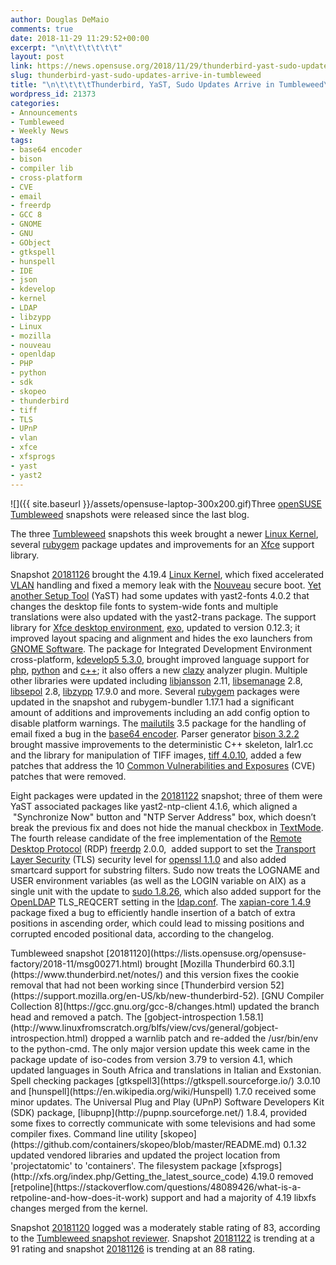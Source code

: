 ```yaml
---
author: Douglas DeMaio
comments: true
date: 2018-11-29 11:29:52+00:00
excerpt: "\n\t\t\t\t\t\t"
layout: post
link: https://news.opensuse.org/2018/11/29/thunderbird-yast-sudo-updates-arrive-in-tumbleweed/
slug: thunderbird-yast-sudo-updates-arrive-in-tumbleweed
title: "\n\t\t\t\tThunderbird, YaST, Sudo Updates Arrive in Tumbleweed\t\t"
wordpress_id: 21373
categories:
- Announcements
- Tumbleweed
- Weekly News
tags:
- base64 encoder
- bison
- compiler lib
- cross-platform
- CVE
- email
- freerdp
- GCC 8
- GNOME
- GNU
- GObject
- gtkspell
- hunspell
- IDE
- json
- kdevelop
- kernel
- LDAP
- libzypp
- Linux
- mozilla
- nouveau
- openldap
- PHP
- python
- sdk
- skopeo
- thunderbird
- tiff
- TLS
- UPnP
- vlan
- xfce
- xfsprogs
- yast
- yast2
---
```

![]({{ site.baseurl }}/assets/opensuse-laptop-300x200.gif)Three [openSUSE](https://www.opensuse.org/) [Tumbleweed](https://en.opensuse.org/Portal:Tumbleweed) snapshots were released since the last blog.

The three [Tumbleweed](https://en.opensuse.org/Portal:Tumbleweed) snapshots this week brought a newer [Linux Kernel](https://www.kernel.org/), several [rubygem](https://rubygems.org/) package updates and improvements for an [Xfce](https://www.xfce.org/) support library.

Snapshot [20181126](https://lists.opensuse.org/opensuse-factory/2018-11/msg00290.html) brought the 4.19.4 [Linux Kernel](https://www.kernel.org/), which fixed accelerated [VLAN](https://en.wikipedia.org/wiki/Virtual_LAN) handling and fixed a memory leak with the [Nouveau](https://nouveau.freedesktop.org/wiki/) secure boot. [Yet another Setup Tool](https://en.wikipedia.org/wiki/YaST) (YaST) had some updates with yast2-fonts 4.0.2 that changes the desktop file fonts to system-wide fonts and multiple translations were also updated with the yast2-trans package. The support library for [Xfce desktop environment](https://www.xfce.org/), [exo](http://www.linuxfromscratch.org/blfs/view/cvs/xfce/exo.html), updated to version 0.12.3; it improved layout spacing and alignment and hides the exo launchers from [GNOME Software](https://wiki.gnome.org/Apps/Software). The package for Integrated Development Environment cross-platform, [kdevelop5 5.3.0](https://www.kdevelop.org/news/kdevelop-530-released), brought improved language support for [php](http://www.php.net/), [python](https://www.python.org/) and [c++](https://en.wikipedia.org/wiki/C%2B%2B); it also offers a new [clazy](https://github.com/KDE/clazy) analyzer plugin. Multiple other libraries were updated including [libjansson](http://www.digip.org/jansson/) 2.11, [libsemanage](https://github.com/SELinuxProject/selinux/tree/master/libsemanage) 2.8, [libsepol](https://github.com/SELinuxProject/selinux/tree/master/libsepol) 2.8, [libzypp](https://github.com/openSUSE/libzypp) 17.9.0 and more. Several [rubygem](https://rubygems.org/) packages were updated in the snapshot and rubygem-bundler 1.17.1 had a significant amount of additions and improvements including an add config option to disable platform warnings. The [mailutils](https://mailutils.org/) 3.5 package for the handling of email fixed a bug in the [base64 encoder](https://www.base64encode.org/). Parser generator [bison 3.2.2](http://savannah.gnu.org/forum/forum.php?forum_id=9274) brought massive improvements to the deterministic C++ skeleton, lalr1.cc and the library for manipulation of TIFF images, [tiff 4.0.10](http://www.simplesystems.org/libtiff/), added a few patches that address the 10 [Common Vulnerabilities and Exposures](https://en.wikipedia.org/wiki/Common_Vulnerabilities_and_Exposures) (CVE) patches that were removed.

Eight packages were updated in the [20181122](https://lists.opensuse.org/opensuse-factory/2018-11/msg00277.html) snapshot; three of them were YaST associated packages like yast2-ntp-client 4.1.6, which aligned a  "Synchronize Now" button and "NTP Server Address" box, which doesn’t break the previous fix and does not hide the manual checkbox in [TextMode](https://en.wikipedia.org/wiki/Text_mode). The fourth release candidate of the free implementation of the [Remote Desktop Protocol](https://en.wikipedia.org/wiki/Remote_Desktop_Protocol) (RDP) [freerdp](http://www.freerdp.com/) 2.0.0,  added support to set the [Transport Layer Security](https://en.wikipedia.org/wiki/Transport_Layer_Security) (TLS) security level for [openssl 1.1.0](https://www.openssl.org/news/openssl-1.1.0-notes.html) and also added smartcard support for substring filters. Sudo now treats the LOGNAME and USER environment variables (as well as the LOGIN variable on AIX) as a single unit with the update to [sudo 1.8.26](https://www.sudo.ws/stable.html#1.8.26), which also added support for the [OpenLDAP](https://www.openldap.org/) TLS_REQCERT setting in the [ldap.conf](https://www.openldap.org/software/man.cgi?query=ldap.conf). The [xapian-core 1.4.9](https://xapian.org/docs/xapian-core-1.4.9/NEWS) package fixed a bug to efficiently handle insertion of a batch of extra positions in ascending order, which could lead to missing positions and corrupted encoded positional data, according to the changelog.

<!-- more -->Tumbleweed snapshot [20181120](https://lists.opensuse.org/opensuse-factory/2018-11/msg00271.html) brought [Mozilla Thunderbird 60.3.1](https://www.thunderbird.net/notes/) and this version fixes the cookie removal that had not been working since [Thunderbird version 52](https://support.mozilla.org/en-US/kb/new-thunderbird-52). [GNU Compiler Collection 8](https://gcc.gnu.org/gcc-8/changes.html) updated the branch head and removed a patch. The [gobject-introspection 1.58.1](http://www.linuxfromscratch.org/blfs/view/cvs/general/gobject-introspection.html) dropped a warnlib patch and re-added the /usr/bin/env to the python-cmd. The only major version update this week came in the package update of iso-codes from version 3.79 to version 4.1, which updated languages in South Africa and translations in Italian and Exstonian. Spell checking packages [gtkspell3](https://gtkspell.sourceforge.io/) 3.0.10 and [hunspell](https://en.wikipedia.org/wiki/Hunspell) 1.7.0 received some minor updates. The Universal Plug and Play (UPnP) Software Developers Kit (SDK) package, [libupnp](http://pupnp.sourceforge.net/) 1.8.4, provided some fixes to correctly communicate with some televisions and had some compiler fixes. Command line utility [skopeo](https://github.com/containers/skopeo/blob/master/README.md) 0.1.32 updated vendored libraries and updated the project location from 'projectatomic' to 'containers'. The filesystem package [xfsprogs](http://xfs.org/index.php/Getting_the_latest_source_code) 4.19.0 removed [retpoline](https://stackoverflow.com/questions/48089426/what-is-a-retpoline-and-how-does-it-work) support and had a majority of 4.19 libxfs changes merged from the kernel.

Snapshot [20181120](https://lists.opensuse.org/opensuse-factory/2018-11/msg00271.html) logged was a moderately stable rating of 83, according to the [Tumbleweed snapshot reviewer](http://review.tumbleweed.boombatower.com/). Snapshot [20181122](https://lists.opensuse.org/opensuse-factory/2018-11/msg00277.html) is trending at a 91 rating and snapshot [20181126](https://lists.opensuse.org/opensuse-factory/2018-11/msg00290.html) is trending at an 88 rating.		
